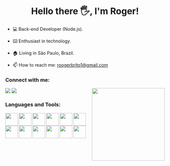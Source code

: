 <h1 align="center">Hello there 🖐️, I'm Roger!</h1>

- 💻 Back-end Developer (Node.js).

- ⌨️ Enthusiast in technology.

- 🏠 Living in São Paulo, Brazil.

- 📫 How to reach me: roogerbrito1@gmail.com


### Connect with me:

<img align="right" src="https://camo.githubusercontent.com/208f28ffe418c4f346881fbc583376fdcada6b4137ba38b0aa095ee7e8c29ca4/68747470733a2f2f312e62702e626c6f6773706f742e636f6d2f2d3641594f6c4b4952416e732f5759695a386c47664943492f414141414141414142546b2f6336667a71316d583237347a365036657145386f5969706754536c6c48654a3441434c63424741732f73313630302f70726f6772616d616e646f2e676966" width="230px">

<div>
<a href="https://www.linkedin.com/in/rogergbrito" target="_blank"><img src="https://img.shields.io/badge/-LinkedIn-%230077B5?style=for-the-badge&logo=linkedin&logoColor=white" target="_blank"></a>
<a href="https://instagram.com/rogergbrito" target="_blank"><img src="https://img.shields.io/badge/-Instagram-%23E4405F?style=for-the-badge&logo=instagram&logoColor=white" target="_blank"></a>
</div>

### Languages and Tools:
<a href="https://developer.mozilla.org/pt-BR/docs/Web/JavaScript">
  <img align= "left" src="https://skillicons.dev/icons?i=javascript" width="40px"/>
</a>
<a href="https://www.typescriptlang.org">
  <img align= "left" src="https://skillicons.dev/icons?i=typescript" width="40px"/>
</a>
<a href="https://nodejs.org">
  <img align= "left" src="https://skillicons.dev/icons?i=nodejs" width="40px"/>
</a>
<a href="https://expressjs.com">
  <img align= "left" src="https://skillicons.dev/icons?i=express" width="40px"/>
</a>
<a href="https://www.mongodb.com">
  <img align= "left" src="https://skillicons.dev/icons?i=mongodb" width="40px"/>
</a>
<a href="https://www.mysql.com">
  <img align= "left" src="https://skillicons.dev/icons?i=mysql" width="40px"/>
</a>
<a href="https://www.postgresql.org/">
  <img align= "left" src="https://skillicons.dev/icons?i=postgres" width="40px"/>
</a>
<a href="https://www.prisma.io">
  <img align= "left" src="https://skillicons.dev/icons?i=prisma" width="40px"/>
</a>
<a href="https://git-scm.com">
  <img align= "left" src="https://skillicons.dev/icons?i=git" width="40px"/>
</a>
<a href="https://www.docker.com">
  <img align= "left" src="https://skillicons.dev/icons?i=docker" width="40px"/>
</a>
<a href="https://www.linux.org">
  <img align= "left" src="https://skillicons.dev/icons?i=linux" width="40px"/>
</a>
<a href="https://aws.amazon.com/pt/">
  <img align= "left" src="https://skillicons.dev/icons?i=aws" width="40px"/>
</a>
